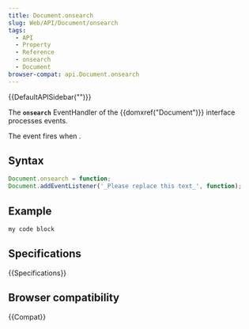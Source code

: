 ```yaml
---
title: Document.onsearch
slug: Web/API/Document/onsearch
tags:
  - API
  - Property
  - Reference
  - onsearch
  - Document
browser-compat: api.Document.onsearch
---
```

{{DefaultAPISidebar("")}}

The **`onsearch`** EventHandler of the {{domxref("Document")}} interface processes  events.

The  event fires when .

## Syntax

```js
Document.onsearch = function;
Document.addEventListener('_Please replace this text_', function);
```

## Example

```js
my code block
```

## Specifications

{{Specifications}}

## Browser compatibility

{{Compat}}

